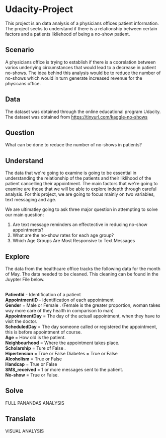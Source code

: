 # Udacity-Project

This project is an data analysis of a physicians offices patient information. The project seeks to understand if there is a relationship between certain factors and a patients likliehood of being a no-show patient. 

## Scenario
A physicians office is trying to establish if there is a coorelation between varios underlying circumstances that would lead to a decrease in patient no-shows. The idea behind this analysis would be to reduce the number of no-shows which would in turn generate increased revenue for the physicans office. 

## Data
The dataset was obtained through the online educational program Udacity. The dataset was obtained from <https://tinyurl.com/kaggle-no-shows>

## Question
What can be done to reduce the number of no-shows in patients?

## Understand
The data that we're going to examine is going to be essential in understanding the relationship of the patients and their liklihood of the patient cancelling their appointment. The main factors that we're going to examine are those that we will be able to explore indepth through careful analysis. For this project, we are going to focus mainly on two variables, text messaging and age. 

We are ultimatley going to ask three major question in attempting to solve our main question:

1. Are text message reminders an effectective in reducing no-show appointments?
2. What are the no-show rates for each age group?
3. Which Age Groups Are Most Responsive to Text Messages

## Explore

The data from the healthcare office tracks the following data for the month of May. The data needed to be cleaned. This cleaning can be found in the Juypter File below.

<br><b>PatientId</b> - Identification of a patient 
<br><b>AppointmentID</b> - Identification of each appointment 
<br><b>Gender</b> = Male or Female . (Female is the greater proportion, woman takes way more care of they health in comparison to man)
<br><b>AppointmentDay</b> = The day of the actuall appointment, when they have to visit the doctor. 
<br><b>ScheduledDay</b> = The day someone called or registered the appointment, this is before appointment of course. 
<br><b>Age</b> = How old is the patient. 
<br><b>Neighbourhood</b> = Where the appointment takes place. 
<br><b>Scholarship</b> = Ture of False . 
<br><b>Hipertension</b> = True or False Diabetes = True or False 
<br><b>Alcoholism</b> = True or False 
<br><b>Handcap</b> = True or False 
<br><b>SMS_received</b> = 1 or more messages sent to the patient. 
<br><b>No-show</b> = True or False.

## Solve
FULL PANANDAS ANALYSIS

## Translate
VISUAL ANALYSIS 
